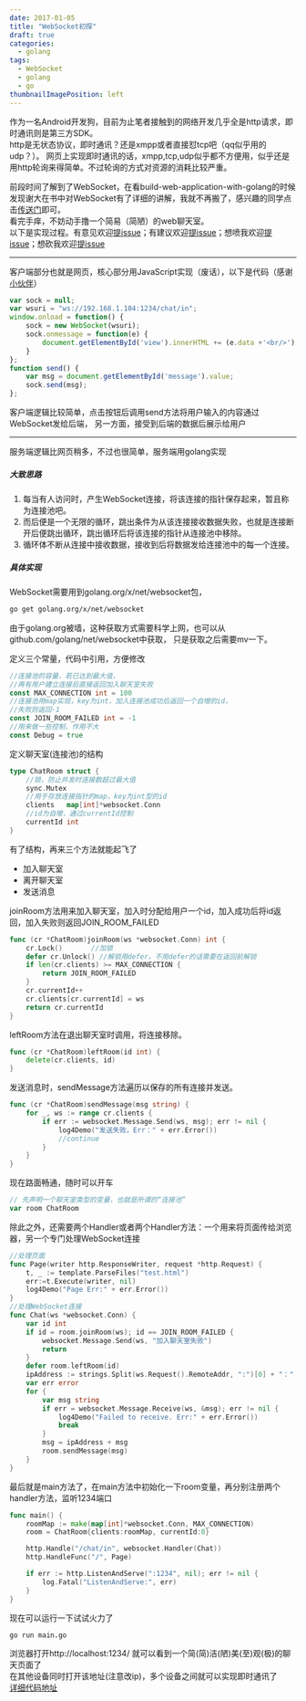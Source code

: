 ```yaml
---
date: 2017-01-05
title: "WebSocket初探"
draft: true
categories:
  - golang
tags:
  - WebSocket
  - golang
  - go
thumbnailImagePosition: left
---
```




作为一名Android开发狗，目前为止笔者接触到的网络开发几乎全是http请求，即时通讯则是第三方SDK。</br>
http是无状态协议，即时通讯？还是xmpp或者直接怼tcp吧（qq似乎用的udp？）。
网页上实现即时通讯的话，xmpp,tcp,udp似乎都不方便用，似乎还是用http轮询来得简单。不过轮询的方式对资源的消耗比较严重。
<!--more-->


前段时间了解到了WebSocket，在看build-web-application-with-golang的时候发现谢大在书中对WebSocket有了详细的讲解，我就不再搬了，感兴趣的同学点击[传送门](https://github.com/astaxie/build-web-application-with-golang "build-web-application-with-golang")即可。</br>
看完手痒，不妨动手撸一个简易（简陋）的web聊天室。</br>
以下是实现过程。有意见欢迎[提issue](https://github.com/liyiheng/blog-gen/issues "issues")；有建议欢迎[提issue](https://github.com/liyiheng/blog-gen/issues "issues")；想喷我欢迎[提issue](https://github.com/liyiheng/blog-gen/issues "issues")；想砍我欢迎[提issue](https://github.com/liyiheng/blog-gen/issues "issues")

-------------------------------------------------------------

客户端部分也就是网页，核心部分用JavaScript实现（废话），以下是代码（感谢[小伙伴](https://github.com/moshen1223 "moshen1223")）
```js
var sock = null;
var wsuri = "ws://192.168.1.104:1234/chat/in";
window.onload = function() {
    sock = new WebSocket(wsuri);
    sock.onmessage = function(e) {
        document.getElementById('view').innerHTML += (e.data +'<br/>');
    }
};
function send() {
    var msg = document.getElementById('message').value;
    sock.send(msg);
};
```
客户端逻辑比较简单，点击按钮后调用send方法将用户输入的内容通过WebSocket发给后端，
另一方面，接受到后端的数据后展示给用户

-------------------------------------------------------------

服务端逻辑比网页稍多，不过也很简单，服务端用golang实现</br>

##### 大致思路 

1. 每当有人访问时，产生WebSocket连接，将该连接的指针保存起来，暂且称为连接池吧。</br>
2. 而后便是一个无限的循环，跳出条件为从该连接接收数据失败，也就是连接断开后便跳出循环，跳出循环后将该连接的指针从连接池中移除。</br>
3. 循环体不断从连接中接收数据，接收到后将数据发给连接池中的每一个连接。</br>
    
##### 具体实现 

WebSocket需要用到golang.org/x/net/websocket包，
```sh
go get golang.org/x/net/websocket
```
由于golang.org被墙，这种获取方式需要科学上网，也可以从github.com/golang/net/websocket中获取，
只是获取之后需要mv一下。

定义三个常量，代码中引用，方便修改
```go
//连接池的容量，若已达到最大值，
//再有用户建立连接后直接返回加入聊天室失败
const MAX_CONNECTION int = 100 
//连接池用map实现，key为int，加入连接池成功后返回一个自增的id，
//失败则返回-1
const JOIN_ROOM_FAILED int = -1  
//用来做一些控制，作用不大
const Debug = true
```
定义聊天室(连接池)的结构
```go
type ChatRoom struct {
    //锁，防止并发时连接数超过最大值	
    sync.Mutex
    //用于存放连接指针的map，key为int型的id
    clients   map[int]*websocket.Conn
    //id为自增，通过currentId控制
    currentId int
}
```
有了结构，再来三个方法就能起飞了</br>

- 加入聊天室
- 离开聊天室
- 发送消息

joinRoom方法用来加入聊天室，加入时分配给用户一个id，加入成功后将id返回，加入失败则返回JOIN_ROOM_FAILED
```go
func (cr *ChatRoom)joinRoom(ws *websocket.Conn) int {
    cr.Lock()		//加锁
    defer cr.Unlock() //解锁用defer，不用defer的话需要在返回前解锁
    if len(cr.clients) >= MAX_CONNECTION {
        return JOIN_ROOM_FAILED
    }
    cr.currentId++
    cr.clients[cr.currentId] = ws
    return cr.currentId
}
```
leftRoom方法在退出聊天室时调用，将连接移除。
```go
func (cr *ChatRoom)leftRoom(id int) {
    delete(cr.clients, id)
}
```
发送消息时，sendMessage方法遍历以保存的所有连接并发送。
```go
func (cr *ChatRoom)sendMessage(msg string) {
    for _, ws := range cr.clients {
        if err := websocket.Message.Send(ws, msg); err != nil {
            log4Demo("发送失败，Err：" + err.Error())
            //continue
        }
    }
}
```

现在路面畅通，随时可以开车
```go
// 先声明一个聊天室类型的变量，也就是所谓的“连接池”
var room ChatRoom
```
除此之外，还需要两个Handler或者两个Handler方法：一个用来将页面传给浏览器，另一个专门处理WebSocket连接
```go
//处理页面
func Page(writer http.ResponseWriter, request *http.Request) {
    t, _ := template.ParseFiles("test.html")
    err:=t.Execute(writer, nil)
    log4Demo("Page Err:" + err.Error())
}
//处理WebSocket连接
func Chat(ws *websocket.Conn) {
    var id int
    if id = room.joinRoom(ws); id == JOIN_ROOM_FAILED {
        websocket.Message.Send(ws, "加入聊天室失败")
        return
    }
    defer room.leftRoom(id)
    ipAddress := strings.Split(ws.Request().RemoteAddr, ":")[0] + "："
    var err error
    for {
        var msg string
        if err = websocket.Message.Receive(ws, &msg); err != nil {
            log4Demo("Failed to receive. Err:" + err.Error())
            break
        }
        msg = ipAddress + msg
        room.sendMessage(msg)
    }
}
```
最后就是main方法了，在main方法中初始化一下room变量，再分别注册两个handler方法，监听1234端口
```go
func main() {
    roomMap := make(map[int]*websocket.Conn, MAX_CONNECTION)
    room = ChatRoom{clients:roomMap, currentId:0}

    http.Handle("/chat/in", websocket.Handler(Chat))
    http.HandleFunc("/", Page)

    if err := http.ListenAndServe(":1234", nil); err != nil {
        log.Fatal("ListenAndServe:", err)
    }
}
```
现在可以运行一下试试火力了
```sh
go run main.go
```
浏览器打开http://localhost:1234/ 就可以看到一个简(简)洁(陋)美(至)观(极)的聊天页面了</br>
在其他设备同时打开该地址(注意改ip)，多个设备之间就可以实现即时通讯了</br>
[详细代码地址](https://github.com/liyiheng/blog-gen/tree/master/code/archive/websocket-demo "WebSocket-demo")




